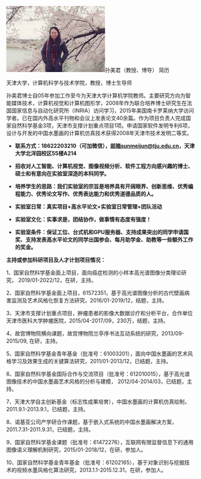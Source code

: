 ![](image001.jpg)孙美君（教授、博导） 简历

天津大学，计算机科学与技术学院，教授，博士生导师

孙美君博士自05年参加工作至今为天津大学计算机学院教师。主要研究方向为智能媒体技术，计算机视觉和计算机图形学，2008年作为联合培养博士研究生在法国国家信息与自动化研究所（INRIA）访问学习，2015年美国南卡罗莱纳大学访问学者。已在国内外高水平刊物和会议上发表论文40余篇。作为项目负责人完成国家自然科学基金3项，天津市支撑计划重点项目1项。申请国家软件发明专利6项，设计与开发的中国水墨画的计算机仿真技术获得2008年天津市技术发明二等奖。

-   **联系方式：18622203210（可加微信），邮箱sunmeijun@tju.edu.cn，天津大学北洋园校区55楼A214**

-   **招收对人工智能、计算机视觉、图像视频分析、软件工程方向感兴趣的博士、硕士和有意向在实验室深造的本科同学。**

-   **培养学生的思路：我们实验室的宗旨是培养具有开阔眼界、创新思维、优秀编程能力、优秀论文写作、优秀表达能力和优秀道德品质的人。**

-   **实验室日常：真实项目+高水平论文+实验室日常管理+团队活动**

-   **实验室文化：实事求是，团结协作，做事情有态度有强度！**

-   **实验室条件：保证工位、台式机和GPU服务器、支持成果突出的同学申请国奖、支持发表高水平论文的同学出国参会、每月助学金、助教等一些额外工作的奖金。**

**主持或参加科研项目及人才计划项目情况：**

1、国家自然科学基金面上项目，面向癌症检测的小样本高光谱图像分类理论研究， 2019/01-2022/12，在研，主持。

2、国家自然科学基金面上项目，61572351，基于高光谱图像分析的古代壁画病害监测及艺术风格化恢复方法研究，2016/01-2019/12，结题，主持。

3、天津市支撑计划重点项目，肿瘤患者的影像大数据诊疗和分析平台，合作单位天津市医科大学肿瘤医院，2015/04-2017/09，230万，结题，主持。

4、故宫博物院横向课题，故宫博物院兰亭序书法互动系统的研究，2013/09-2015/09, 在研，主持。

5、国家自然科学基金青年基金（批准号：61003201），面向中国水墨画的艺术风格学习及效果生成的关键算法研究，2011/01-2013/12，已结题，主持。

6、国家自然科学基金国际合作与交流项目（批准号：612010015），基于高光谱图像技术的中国水墨画艺术风格的分析与建模， 2012/04-2014/03，已结题，主持。

7、天津大学自主创新基金（标志性成果培育），中国水墨画的计算机仿真绘制，2011.9.1-2013.9.1，已结题，主持。

8、诺基亚公司产学研合作课题，基于嵌入式系统的中国水墨画解决方案，2011.7.31-2011.9.31，已结题，主持。

9、国家自然科学基金课题（批准号：61472276），互联网有限监督信息下的通用图像语义理解机制研究，2015/01-2018/12，在研，参加人。

10、国家自然科学基金青年基金（批准号：61202165），基于对象识别与挖掘技术的视频水墨风格化算法研究，2013.1.1-2015.12.31，在研，参加人。
